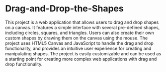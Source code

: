 # Drag-and-Drop-the-Shapes

This project is a web application that allows users to drag and drop shapes on a canvas. It features a simple interface with several pre-defined shapes, including circles, squares, and triangles. Users can also create their own custom shapes by drawing them on the canvas using the mouse. The project uses HTML5 Canvas and JavaScript to handle the drag and drop functionality, and provides an intuitive user experience for creating and manipulating shapes. The project is easily customizable and can be used as a starting point for creating more complex web applications with drag and drop functionality.
